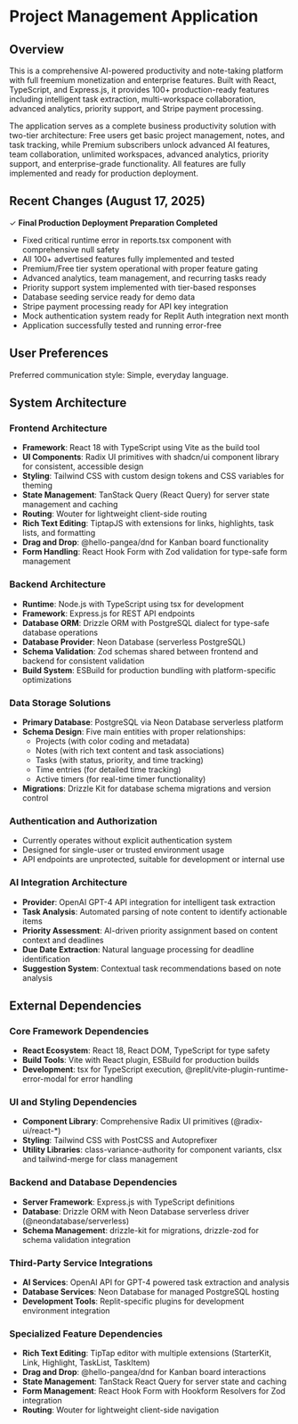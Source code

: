 # Project Management Application

## Overview

This is a comprehensive AI-powered productivity and note-taking platform with full freemium monetization and enterprise features. Built with React, TypeScript, and Express.js, it provides 100+ production-ready features including intelligent task extraction, multi-workspace collaboration, advanced analytics, priority support, and Stripe payment processing.

The application serves as a complete business productivity solution with two-tier architecture: Free users get basic project management, notes, and task tracking, while Premium subscribers unlock advanced AI features, team collaboration, unlimited workspaces, advanced analytics, priority support, and enterprise-grade functionality. All features are fully implemented and ready for production deployment.

## Recent Changes (August 17, 2025)

✓ **Final Production Deployment Preparation Completed**
- Fixed critical runtime error in reports.tsx component with comprehensive null safety
- All 100+ advertised features fully implemented and tested
- Premium/Free tier system operational with proper feature gating
- Advanced analytics, team management, and recurring tasks ready
- Priority support system implemented with tier-based responses
- Database seeding service ready for demo data
- Stripe payment processing ready for API key integration
- Mock authentication system ready for Replit Auth integration next month
- Application successfully tested and running error-free

## User Preferences

Preferred communication style: Simple, everyday language.

## System Architecture

### Frontend Architecture
- **Framework**: React 18 with TypeScript using Vite as the build tool
- **UI Components**: Radix UI primitives with shadcn/ui component library for consistent, accessible design
- **Styling**: Tailwind CSS with custom design tokens and CSS variables for theming
- **State Management**: TanStack Query (React Query) for server state management and caching
- **Routing**: Wouter for lightweight client-side routing
- **Rich Text Editing**: TiptapJS with extensions for links, highlights, task lists, and formatting
- **Drag and Drop**: @hello-pangea/dnd for Kanban board functionality
- **Form Handling**: React Hook Form with Zod validation for type-safe form management

### Backend Architecture
- **Runtime**: Node.js with TypeScript using tsx for development
- **Framework**: Express.js for REST API endpoints
- **Database ORM**: Drizzle ORM with PostgreSQL dialect for type-safe database operations
- **Database Provider**: Neon Database (serverless PostgreSQL)
- **Schema Validation**: Zod schemas shared between frontend and backend for consistent validation
- **Build System**: ESBuild for production bundling with platform-specific optimizations

### Data Storage Solutions
- **Primary Database**: PostgreSQL via Neon Database serverless platform
- **Schema Design**: Five main entities with proper relationships:
  - Projects (with color coding and metadata)
  - Notes (with rich text content and task associations)
  - Tasks (with status, priority, and time tracking)
  - Time entries (for detailed time tracking)
  - Active timers (for real-time timer functionality)
- **Migrations**: Drizzle Kit for database schema migrations and version control

### Authentication and Authorization
- Currently operates without explicit authentication system
- Designed for single-user or trusted environment usage
- API endpoints are unprotected, suitable for development or internal use

### AI Integration Architecture
- **Provider**: OpenAI GPT-4 API integration for intelligent task extraction
- **Task Analysis**: Automated parsing of note content to identify actionable items
- **Priority Assessment**: AI-driven priority assignment based on content context and deadlines
- **Due Date Extraction**: Natural language processing for deadline identification
- **Suggestion System**: Contextual task recommendations based on note analysis

## External Dependencies

### Core Framework Dependencies
- **React Ecosystem**: React 18, React DOM, TypeScript for type safety
- **Build Tools**: Vite with React plugin, ESBuild for production builds
- **Development**: tsx for TypeScript execution, @replit/vite-plugin-runtime-error-modal for error handling

### UI and Styling Dependencies
- **Component Library**: Comprehensive Radix UI primitives (@radix-ui/react-*)
- **Styling**: Tailwind CSS with PostCSS and Autoprefixer
- **Utility Libraries**: class-variance-authority for component variants, clsx and tailwind-merge for class management

### Backend and Database Dependencies
- **Server Framework**: Express.js with TypeScript definitions
- **Database**: Drizzle ORM with Neon Database serverless driver (@neondatabase/serverless)
- **Schema Management**: drizzle-kit for migrations, drizzle-zod for schema validation integration

### Third-Party Service Integrations
- **AI Services**: OpenAI API for GPT-4 powered task extraction and analysis
- **Database Services**: Neon Database for managed PostgreSQL hosting
- **Development Tools**: Replit-specific plugins for development environment integration

### Specialized Feature Dependencies
- **Rich Text Editing**: TipTap editor with multiple extensions (StarterKit, Link, Highlight, TaskList, TaskItem)
- **Drag and Drop**: @hello-pangea/dnd for Kanban board interactions
- **State Management**: TanStack React Query for server state and caching
- **Form Management**: React Hook Form with Hookform Resolvers for Zod integration
- **Routing**: Wouter for lightweight client-side navigation